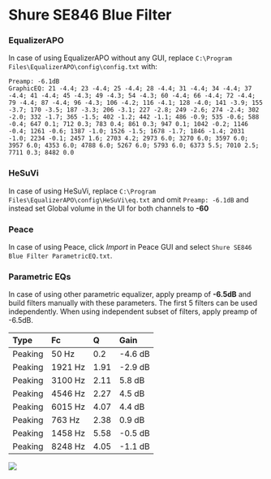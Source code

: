# Shure SE846 Blue Filter

### EqualizerAPO
In case of using EqualizerAPO without any GUI, replace `C:\Program Files\EqualizerAPO\config\config.txt`
with:
```
Preamp: -6.1dB
GraphicEQ: 21 -4.4; 23 -4.4; 25 -4.4; 28 -4.4; 31 -4.4; 34 -4.4; 37 -4.4; 41 -4.4; 45 -4.3; 49 -4.3; 54 -4.3; 60 -4.4; 66 -4.4; 72 -4.4; 79 -4.4; 87 -4.4; 96 -4.3; 106 -4.2; 116 -4.1; 128 -4.0; 141 -3.9; 155 -3.7; 170 -3.5; 187 -3.3; 206 -3.1; 227 -2.8; 249 -2.6; 274 -2.4; 302 -2.0; 332 -1.7; 365 -1.5; 402 -1.2; 442 -1.1; 486 -0.9; 535 -0.6; 588 -0.4; 647 0.1; 712 0.3; 783 0.4; 861 0.3; 947 0.1; 1042 -0.2; 1146 -0.4; 1261 -0.6; 1387 -1.0; 1526 -1.5; 1678 -1.7; 1846 -1.4; 2031 -1.0; 2234 -0.1; 2457 1.6; 2703 4.2; 2973 6.0; 3270 6.0; 3597 6.0; 3957 6.0; 4353 6.0; 4788 6.0; 5267 6.0; 5793 6.0; 6373 5.5; 7010 2.5; 7711 0.3; 8482 0.0
```

### HeSuVi
In case of using HeSuVi, replace `C:\Program Files\EqualizerAPO\config\HeSuVi\eq.txt` and omit `Preamp:
-6.1dB` and instead set Global volume in the UI for both channels to **-60**

### Peace
In case of using Peace, click *Import* in Peace GUI and select `Shure SE846 Blue Filter ParametricEQ.txt`.

### Parametric EQs
In case of using other parametric equalizer, apply preamp of **-6.5dB** and build filters manually
with these parameters. The first 5 filters can be used independently.
When using independent subset of filters, apply preamp of -6.5dB.

| Type    | Fc      |    Q | Gain    |
|:--------|:--------|:-----|:--------|
| Peaking | 50 Hz   | 0.2  | -4.6 dB |
| Peaking | 1921 Hz | 1.91 | -2.9 dB |
| Peaking | 3100 Hz | 2.11 | 5.8 dB  |
| Peaking | 4546 Hz | 2.27 | 4.5 dB  |
| Peaking | 6015 Hz | 4.07 | 4.4 dB  |
| Peaking | 763 Hz  | 2.38 | 0.9 dB  |
| Peaking | 1458 Hz | 5.58 | -0.5 dB |
| Peaking | 8248 Hz | 4.05 | -1.1 dB |

![](https://raw.githubusercontent.com/jaakkopasanen/AutoEq/master/results/headphonecom/sbaf-serious/Shure%20SE846%20Blue%20Filter/Shure%20SE846%20Blue%20Filter.png)
